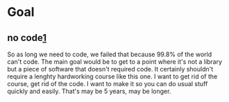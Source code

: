 # Goal

## no code[1]

So as long we need to code, we failed that because 99.8% of the world can't code. The main goal would be to get to a point where it's not a library but a piece of software that doesn't required code. It certainly shouldn't require a lenghty hardworking course like this one. I want to get rid of the course, get rid of the code. I want to make it so you can do usual stuff quickly and easily. That's may be 5 years, may be longer.

[1]: https://github.com/cedrickchee/knowledge/blob/master/courses/fast.ai/deep-learning-part-1/2019-edition/lesson-7-resnet-unet-gan-rnn.md
